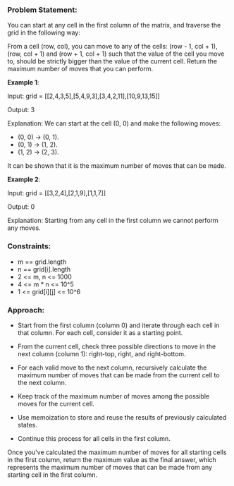 ### Problem Statement:
You can start at any cell in the first column of the matrix, and traverse the grid in the following way:

From a cell (row, col), you can move to any of the cells: (row - 1, col + 1), (row, col + 1) and (row + 1, col + 1) such that the value of the cell you move to, should be strictly bigger than the value of the current cell.
Return the maximum number of moves that you can perform.

**Example 1**:

Input: grid = [[2,4,3,5],[5,4,9,3],[3,4,2,11],[10,9,13,15]]

Output: 3

Explanation: We can start at the cell (0, 0) and make the following moves:
- (0, 0) -> (0, 1).
- (0, 1) -> (1, 2).
- (1, 2) -> (2, 3).

It can be shown that it is the maximum number of moves that can be made.

**Example 2**:

Input: grid = [[3,2,4],[2,1,9],[1,1,7]]

Output: 0

Explanation: Starting from any cell in the first column we cannot perform any moves.


### Constraints:

- m == grid.length
- n == grid[i].length
- 2 <= m, n <= 1000
- 4 <= m * n <= 10^5
- 1 <= grid[i][j] <= 10^6

### Approach:
- Start from the first column (column 0) and iterate through each cell in that column. For each cell, consider it as a starting point.

- From the current cell, check three possible directions to move in the next column (column 1): right-top, right, and right-bottom.

- For each valid move to the next column, recursively calculate the maximum number of moves that can be made from the current cell to the next column.

- Keep track of the maximum number of moves among the possible moves for the current cell. 

- Use memoization to store and reuse the results of previously calculated states. 

- Continue this process for all cells in the first column.

Once you've calculated the maximum number of moves for all starting cells in the first column, return the maximum value as the final answer, which represents the maximum number of moves that can be made from any starting cell in the first column.
